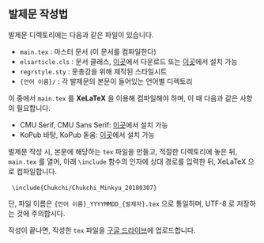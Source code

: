 ## 발제문 작성법

발제문 디렉토리에는 다음과 같은 파일이 있습니다.

- `main.tex` : 마스터 문서 (이 문서를 컴파일한다)
- `elsarticle.cls` : 문서 클래스, [이곳](https://ko.sharelatex.com/templates/journals/elsevier)에서 다운로드 또는 [이곳](https://ctan.org/tex-archive/macros/latex/contrib/elsarticle)에서 설치 가능
- `regrstyle.sty` : 문총강을 위해 제작된 스타일시트
- `{언어 이름}/` : 각 발제문의 본문이 들어있는 언어별 디렉토리


이 중에서 `main.tex` 를 **XeLaTeX** 을 이용해 컴파일해야 하며, 이 때 다음과 같은 사항이 필요합니다.

- CMU Serif, CMU Sans Serif: [이곳](http://cm-unicode.sourceforge.net)에서 설치 가능
- KoPub 바탕, KoPub 돋움: [이곳](http://www.kopus.org/biz/electronic/font.aspx)에서 설치 가능


발제문 작성 시, 본문에 해당하는 `tex` 파일을 만들고, 적절한 디렉토리에 놓은 뒤, `main.tex` 를 열어, 아래 `\include` 함수의 인자에 상대 경로를 입력한 뒤, XeLaTeX 으로 컴파일합니다.

​```
\include{Chukchi/Chukchi_Minkyu_20180307}
​```

단, 파일 이름은 `{언어 이름}_YYYYMMDD_{발제자}.tex` 으로 통일하며, UTF-8 로 저장하는 것에 주의합시다.



작성이 끝나면, 작성한 `tex` 파일을 [구글 드라이브](https://goo.gl/23kaoy)에 업로드합니다.